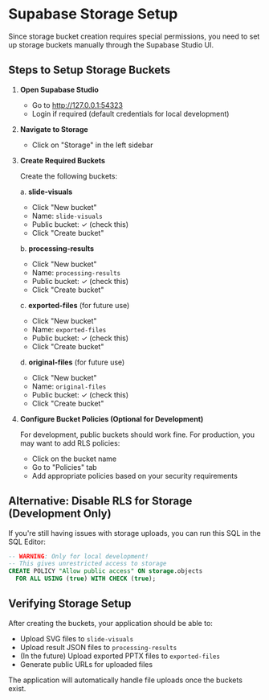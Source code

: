 # Supabase Storage Setup

Since storage bucket creation requires special permissions, you need to set up storage buckets manually through the Supabase Studio UI.

## Steps to Setup Storage Buckets

1. **Open Supabase Studio**
   - Go to http://127.0.0.1:54323
   - Login if required (default credentials for local development)

2. **Navigate to Storage**
   - Click on "Storage" in the left sidebar

3. **Create Required Buckets**
   
   Create the following buckets:
   
   a. **slide-visuals**
      - Click "New bucket"
      - Name: `slide-visuals`
      - Public bucket: ✓ (check this)
      - Click "Create bucket"
   
   b. **processing-results**
      - Click "New bucket"
      - Name: `processing-results`
      - Public bucket: ✓ (check this)
      - Click "Create bucket"

   c. **exported-files** (for future use)
      - Click "New bucket"
      - Name: `exported-files`
      - Public bucket: ✓ (check this)
      - Click "Create bucket"

   d. **original-files** (for future use)
      - Click "New bucket"
      - Name: `original-files`
      - Public bucket: ✓ (check this)
      - Click "Create bucket"

4. **Configure Bucket Policies (Optional for Development)**
   
   For development, public buckets should work fine. For production, you may want to add RLS policies:
   
   - Click on the bucket name
   - Go to "Policies" tab
   - Add appropriate policies based on your security requirements

## Alternative: Disable RLS for Storage (Development Only)

If you're still having issues with storage uploads, you can run this SQL in the SQL Editor:

```sql
-- WARNING: Only for local development!
-- This gives unrestricted access to storage
CREATE POLICY "Allow public access" ON storage.objects
  FOR ALL USING (true) WITH CHECK (true);
```

## Verifying Storage Setup

After creating the buckets, your application should be able to:
- Upload SVG files to `slide-visuals`
- Upload result JSON files to `processing-results`
- (In the future) Upload exported PPTX files to `exported-files`
- Generate public URLs for uploaded files

The application will automatically handle file uploads once the buckets exist. 